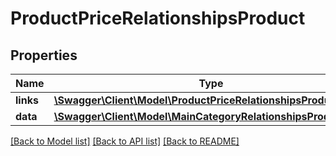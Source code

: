 # ProductPriceRelationshipsProduct

## Properties
Name | Type | Description | Notes
------------ | ------------- | ------------- | -------------
**links** | [**\Swagger\Client\Model\ProductPriceRelationshipsProductLinks**](ProductPriceRelationshipsProductLinks.md) |  | [optional] 
**data** | [**\Swagger\Client\Model\MainCategoryRelationshipsProductData**](MainCategoryRelationshipsProductData.md) |  | [optional] 

[[Back to Model list]](../../README.md#documentation-for-models) [[Back to API list]](../../README.md#documentation-for-api-endpoints) [[Back to README]](../../README.md)

